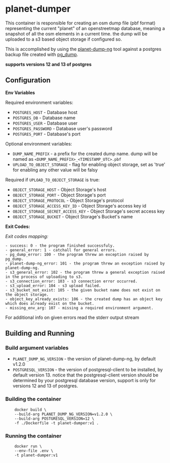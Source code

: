 # planet-dumper
This container is responsible for creating an osm dump file (pbf format) representing the current "planet" of an openstreetmap database, meaning a snapshot of all the osm elements in a current time. the dump will be uploaded to a s3 based object storage if configured so.

This is accomplished by using the [planet-dump-ng](https://github.com/zerebubuth/planet-dump-ng) tool against a postgres backup file created with [pg_dump](https://www.postgresql.org/docs/current/app-pgdump.html).

**supports versions 12 and 13 of postgres**

## Configuration

**Env Variables**

Required environment variables:

- `POSTGRES_HOST` - Database host
- `POSTGRES_DB` - Database name
- `POSTGRES_USER` - Database user
- `POSTGRES_PASSWORD` - Database user's password
- `POSTGRES_PORT` - Database's port

Optional environment variables:

- `DUMP_NAME_PREFIX` - a prefix for the created dump name. dump will be named as `<DUMP_NAME_PREFIX>_<TIMESTAMP_UTC>.pbf`
- `UPLOAD_TO_OBJECT_STORAGE` - flag for enabling object storage, set as 'true' for enabling any other value will be falsy

Required if `UPLOAD_TO_OBJECT_STORAGE` is true:

- `OBJECT_STORAGE_HOST` - Object Storage's host
- `OBJECT_STORAGE_PORT` - Object Storage's port
- `OBJECT_STORAGE_PROTOCOL` - Object Storage's protocol
- `OBJECT_STORAGE_ACCESS_KEY_ID` - Object Storage's access key id
- `OBJECT_STORAGE_SECRET_ACCESS_KEY` - Object Storage's secret access key
- `OBJECT_STORAGE_BUCKET` - Object Storage's Bucket's name

**Exit Codes:**

*Exit codes mapping:*

    - success: 0 - the program finished successfuly.
    - general_error: 1 - catchall for general errors.
    - pg_dump_error: 100 - the program threw an exception raised by pg_dump.
    - planet-dump-ng_error: 101 - the program threw an exception raised by planet-dump-ng.
    - s3_general_error: 102 - the program threw a general exception raised in the process of uploading to s3.
    - s3_connection_error: 103 - s3 connection error occurred.
    - s3_upload_error: 104 - s3 upload failed.
    - s3_bucket_not_exist: 105 - the given bucket name does not exist on the object storage.
    - object_key_already_exists: 106 - the created dump has an object key which does already exist on the bucket.
    - missing_env_arg: 107 - missing a required environment argument.

For additional info on given errors read the stderr output stream

## Building and Running

### Build argument variables
- `PLANET_DUMP_NG_VERSION` - the version of planet-dump-ng, by default v1.2.0
- `POSTGRESQL_VERSION` - the version of postgresql-client to be installed, by default version 13.
notice that the postgresql-client version should be determined by your postgresql database version, support is only for versions 12 and 13 of postgres.

### Building the container

```
    docker build \
    --build-arg PLANET_DUMP_NG_VERSION=v1.2.0 \
    --build-arg POSTGRESQL_VERSION=12 \
    -f ./Dockerfile -t planet-dumper:v1 .
```

### Running the container

```
    docker run \
    --env-file .env \
    -t planet-dumper:v1
```
